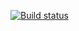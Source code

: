 [![Build status](https://ci.appveyor.com/api/projects/status/pddcpuawashru5q2?svg=true)](https://ci.appveyor.com/project/Slava-Slava/1-6-1)